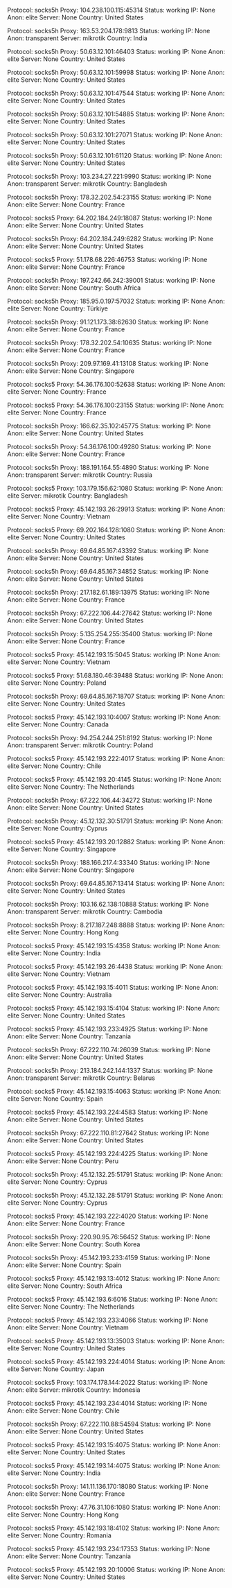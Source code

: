 Protocol: socks5h
Proxy: 104.238.100.115:45314
Status: working
IP: None
Anon: elite
Server: None
Country: United States

Protocol: socks5h
Proxy: 163.53.204.178:9813
Status: working
IP: None
Anon: transparent
Server: mikrotik
Country: India

Protocol: socks5h
Proxy: 50.63.12.101:46403
Status: working
IP: None
Anon: elite
Server: None
Country: United States

Protocol: socks5h
Proxy: 50.63.12.101:59998
Status: working
IP: None
Anon: elite
Server: None
Country: United States

Protocol: socks5h
Proxy: 50.63.12.101:47544
Status: working
IP: None
Anon: elite
Server: None
Country: United States

Protocol: socks5h
Proxy: 50.63.12.101:54885
Status: working
IP: None
Anon: elite
Server: None
Country: United States

Protocol: socks5h
Proxy: 50.63.12.101:27071
Status: working
IP: None
Anon: elite
Server: None
Country: United States

Protocol: socks5h
Proxy: 50.63.12.101:61120
Status: working
IP: None
Anon: elite
Server: None
Country: United States

Protocol: socks5h
Proxy: 103.234.27.221:9990
Status: working
IP: None
Anon: transparent
Server: mikrotik
Country: Bangladesh

Protocol: socks5h
Proxy: 178.32.202.54:23155
Status: working
IP: None
Anon: elite
Server: None
Country: France

Protocol: socks5
Proxy: 64.202.184.249:18087
Status: working
IP: None
Anon: elite
Server: None
Country: United States

Protocol: socks5h
Proxy: 64.202.184.249:6282
Status: working
IP: None
Anon: elite
Server: None
Country: United States

Protocol: socks5
Proxy: 51.178.68.226:46753
Status: working
IP: None
Anon: elite
Server: None
Country: France

Protocol: socks5h
Proxy: 197.242.66.242:39001
Status: working
IP: None
Anon: elite
Server: None
Country: South Africa

Protocol: socks5h
Proxy: 185.95.0.197:57032
Status: working
IP: None
Anon: elite
Server: None
Country: Türkiye

Protocol: socks5h
Proxy: 91.121.173.38:62630
Status: working
IP: None
Anon: elite
Server: None
Country: France

Protocol: socks5h
Proxy: 178.32.202.54:10635
Status: working
IP: None
Anon: elite
Server: None
Country: France

Protocol: socks5h
Proxy: 209.97.169.41:13108
Status: working
IP: None
Anon: elite
Server: None
Country: Singapore

Protocol: socks5
Proxy: 54.36.176.100:52638
Status: working
IP: None
Anon: elite
Server: None
Country: France

Protocol: socks5
Proxy: 54.36.176.100:23155
Status: working
IP: None
Anon: elite
Server: None
Country: France

Protocol: socks5h
Proxy: 166.62.35.102:45775
Status: working
IP: None
Anon: elite
Server: None
Country: United States

Protocol: socks5h
Proxy: 54.36.176.100:49280
Status: working
IP: None
Anon: elite
Server: None
Country: France

Protocol: socks5h
Proxy: 188.191.164.55:4890
Status: working
IP: None
Anon: transparent
Server: mikrotik
Country: Russia

Protocol: socks5
Proxy: 103.179.156.62:1080
Status: working
IP: None
Anon: elite
Server: mikrotik
Country: Bangladesh

Protocol: socks5
Proxy: 45.142.193.26:29913
Status: working
IP: None
Anon: elite
Server: None
Country: Vietnam

Protocol: socks5
Proxy: 69.202.164.128:1080
Status: working
IP: None
Anon: elite
Server: None
Country: United States

Protocol: socks5h
Proxy: 69.64.85.167:43392
Status: working
IP: None
Anon: elite
Server: None
Country: United States

Protocol: socks5h
Proxy: 69.64.85.167:34852
Status: working
IP: None
Anon: elite
Server: None
Country: United States

Protocol: socks5h
Proxy: 217.182.61.189:13975
Status: working
IP: None
Anon: elite
Server: None
Country: France

Protocol: socks5h
Proxy: 67.222.106.44:27642
Status: working
IP: None
Anon: elite
Server: None
Country: United States

Protocol: socks5h
Proxy: 5.135.254.255:35400
Status: working
IP: None
Anon: elite
Server: None
Country: France

Protocol: socks5
Proxy: 45.142.193.15:5045
Status: working
IP: None
Anon: elite
Server: None
Country: Vietnam

Protocol: socks5
Proxy: 51.68.180.46:39488
Status: working
IP: None
Anon: elite
Server: None
Country: Poland

Protocol: socks5h
Proxy: 69.64.85.167:18707
Status: working
IP: None
Anon: elite
Server: None
Country: United States

Protocol: socks5
Proxy: 45.142.193.10:4007
Status: working
IP: None
Anon: elite
Server: None
Country: Canada

Protocol: socks5h
Proxy: 94.254.244.251:8192
Status: working
IP: None
Anon: transparent
Server: mikrotik
Country: Poland

Protocol: socks5
Proxy: 45.142.193.222:4017
Status: working
IP: None
Anon: elite
Server: None
Country: Chile

Protocol: socks5
Proxy: 45.142.193.20:4145
Status: working
IP: None
Anon: elite
Server: None
Country: The Netherlands

Protocol: socks5h
Proxy: 67.222.106.44:34272
Status: working
IP: None
Anon: elite
Server: None
Country: United States

Protocol: socks5h
Proxy: 45.12.132.30:51791
Status: working
IP: None
Anon: elite
Server: None
Country: Cyprus

Protocol: socks5
Proxy: 45.142.193.20:12882
Status: working
IP: None
Anon: elite
Server: None
Country: Singapore

Protocol: socks5h
Proxy: 188.166.217.4:33340
Status: working
IP: None
Anon: elite
Server: None
Country: Singapore

Protocol: socks5h
Proxy: 69.64.85.167:13414
Status: working
IP: None
Anon: elite
Server: None
Country: United States

Protocol: socks5h
Proxy: 103.16.62.138:10888
Status: working
IP: None
Anon: transparent
Server: mikrotik
Country: Cambodia

Protocol: socks5h
Proxy: 8.217.187.248:8888
Status: working
IP: None
Anon: elite
Server: None
Country: Hong Kong

Protocol: socks5
Proxy: 45.142.193.15:4358
Status: working
IP: None
Anon: elite
Server: None
Country: India

Protocol: socks5
Proxy: 45.142.193.26:4438
Status: working
IP: None
Anon: elite
Server: None
Country: Vietnam

Protocol: socks5
Proxy: 45.142.193.15:4011
Status: working
IP: None
Anon: elite
Server: None
Country: Australia

Protocol: socks5
Proxy: 45.142.193.15:4104
Status: working
IP: None
Anon: elite
Server: None
Country: United States

Protocol: socks5
Proxy: 45.142.193.233:4925
Status: working
IP: None
Anon: elite
Server: None
Country: Tanzania

Protocol: socks5h
Proxy: 67.222.110.74:26039
Status: working
IP: None
Anon: elite
Server: None
Country: United States

Protocol: socks5h
Proxy: 213.184.242.144:1337
Status: working
IP: None
Anon: transparent
Server: mikrotik
Country: Belarus

Protocol: socks5
Proxy: 45.142.193.15:4063
Status: working
IP: None
Anon: elite
Server: None
Country: Spain

Protocol: socks5
Proxy: 45.142.193.224:4583
Status: working
IP: None
Anon: elite
Server: None
Country: United States

Protocol: socks5h
Proxy: 67.222.110.81:27642
Status: working
IP: None
Anon: elite
Server: None
Country: United States

Protocol: socks5
Proxy: 45.142.193.224:4225
Status: working
IP: None
Anon: elite
Server: None
Country: Peru

Protocol: socks5h
Proxy: 45.12.132.25:51791
Status: working
IP: None
Anon: elite
Server: None
Country: Cyprus

Protocol: socks5h
Proxy: 45.12.132.28:51791
Status: working
IP: None
Anon: elite
Server: None
Country: Cyprus

Protocol: socks5
Proxy: 45.142.193.222:4020
Status: working
IP: None
Anon: elite
Server: None
Country: France

Protocol: socks5h
Proxy: 220.90.95.76:56452
Status: working
IP: None
Anon: elite
Server: None
Country: South Korea

Protocol: socks5h
Proxy: 45.142.193.233:4159
Status: working
IP: None
Anon: elite
Server: None
Country: Spain

Protocol: socks5
Proxy: 45.142.193.13:4012
Status: working
IP: None
Anon: elite
Server: None
Country: South Africa

Protocol: socks5
Proxy: 45.142.193.6:6016
Status: working
IP: None
Anon: elite
Server: None
Country: The Netherlands

Protocol: socks5
Proxy: 45.142.193.233:4066
Status: working
IP: None
Anon: elite
Server: None
Country: Vietnam

Protocol: socks5
Proxy: 45.142.193.13:35003
Status: working
IP: None
Anon: elite
Server: None
Country: United States

Protocol: socks5
Proxy: 45.142.193.224:4014
Status: working
IP: None
Anon: elite
Server: None
Country: Japan

Protocol: socks5
Proxy: 103.174.178.144:2022
Status: working
IP: None
Anon: elite
Server: mikrotik
Country: Indonesia

Protocol: socks5
Proxy: 45.142.193.234:4014
Status: working
IP: None
Anon: elite
Server: None
Country: Chile

Protocol: socks5h
Proxy: 67.222.110.88:54594
Status: working
IP: None
Anon: elite
Server: None
Country: United States

Protocol: socks5
Proxy: 45.142.193.15:4075
Status: working
IP: None
Anon: elite
Server: None
Country: United States

Protocol: socks5
Proxy: 45.142.193.14:4075
Status: working
IP: None
Anon: elite
Server: None
Country: India

Protocol: socks5h
Proxy: 141.11.136.170:18080
Status: working
IP: None
Anon: elite
Server: None
Country: France

Protocol: socks5h
Proxy: 47.76.31.106:1080
Status: working
IP: None
Anon: elite
Server: None
Country: Hong Kong

Protocol: socks5
Proxy: 45.142.193.18:4102
Status: working
IP: None
Anon: elite
Server: None
Country: Romania

Protocol: socks5
Proxy: 45.142.193.234:17353
Status: working
IP: None
Anon: elite
Server: None
Country: Tanzania

Protocol: socks5
Proxy: 45.142.193.20:10006
Status: working
IP: None
Anon: elite
Server: None
Country: United States

